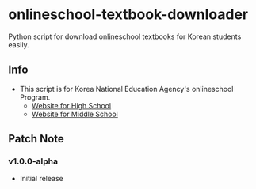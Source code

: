 # onlineschool-textbook-downloader
Python script for download onlineschool textbooks for Korean students easily.

## Info
- This script is for Korea National Education Agency's onlineschool Program.
	- [Website for High School](http://hs.onlineschool.or.kr/)
	- [Website for Middle School](http://ms.onlineschool.or.kr/)

## Patch Note

### v1.0.0-alpha
- Initial release